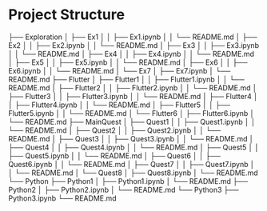 # Project Structure

├── Exploration
│   ├── Ex1
│   │   ├── Ex1.ipynb
│   │   └── README.md
│   ├── Ex2
│   │   ├── Ex2.ipynb
│   │   └── README.md
│   ├── Ex3
│   │   ├── Ex3.ipynb
│   │   └── README.md
│   ├── Ex4
│   │   ├── Ex4.ipynb
│   │   └── README.md
│   ├── Ex5
│   │   ├── Ex5.ipynb
│   │   └── README.md
│   ├── Ex6
│   │   ├── Ex6.ipynb
│   │   └── README.md
│   └── Ex7
│       ├── Ex7.ipynb
│       └── README.md
├── Flutter
│   ├── Flutter1
│   │   ├── Flutter1.ipynb
│   │   └── README.md
│   ├── Flutter2
│   │   ├── Flutter2.ipynb
│   │   └── README.md
│   ├── Flutter3
│   │   ├── Flutter3.ipynb
│   │   └── README.md
│   ├── Flutter4
│   │   ├── Flutter4.ipynb
│   │   └── README.md
│   ├── Flutter5
│   │   ├── Flutter5.ipynb
│   │   └── README.md
│   └── Flutter6
│       ├── Flutter6.ipynb
│       └── README.md
├── MainQuest
│   ├── Quest1
│   │   ├── Quest1.ipynb
│   │   └── README.md
│   ├── Quest2
│   │   ├── Quest2.ipynb
│   │   └── README.md
│   ├── Quest3
│   │   ├── Quest3.ipynb
│   │   └── README.md
│   ├── Quest4
│   │   ├── Quest4.ipynb
│   │   └── README.md
│   ├── Quest5
│   │   ├── Quest5.ipynb
│   │   └── README.md
│   ├── Quest6
│   │   ├── Quest6.ipynb
│   │   └── README.md
│   ├── Quest7
│   │   ├── Quest7.ipynb
│   │   └── README.md
│   └── Quest8
│       ├── Quest8.ipynb
│       └── README.md
└── Python
    ├── Python1
    │   ├── Python1.ipynb
    │   └── README.md
    ├── Python2
    │   ├── Python2.ipynb
    │   └── README.md
    └── Python3
        ├── Python3.ipynb
        └── README.md
```
